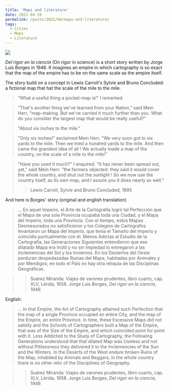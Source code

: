 ```yaml
---
title: 'Maps and literature'
date: 2021-04-19
permalink: /posts/2021/04/maps-and-literature/
tags:
  - Cities
  - Maps
  - Literature
---
```


![]({{site.imgsurl}}blank_map.png)

*Del rigor en la ciencia* (On rigor in science) is a short story written by Jorge Luis Borges in 1946. It imagines an empire in which cartography is so exact that the map of the empire has to be on the same scale as the empire itself.

The story build on a concept in Lewis Carroll's Sylvie and Bruno Concluded: a fictional map that hat the scale of the mile to the mile.

> "What a useful thing a pocket-map is!" I remarked.

> "That's another thing we've learned from your Nation," said Mein Herr, "map-making. But we've carried it much further than you. What do you consider the largest map that would be really useful?"

> "About six inches to the mile."

> "Only six inches!" exclaimed Mein Herr. "We very soon got to six yards to the mile. Then we tried a hundred yards to the mile. And then came the grandest idea of all ! We actually made a map of the country, on the scale of a mile to the mile!"

> "Have you used it much?" I enquired.
> "It has never been spread out, yet," said Mein Herr: "the farmers objected: they said it would cover the whole country, and shut out the sunlight ! So we now use the country itself, as its own map, and I assure you it does nearly as well."
> > Lewis Carroll, Sylvie and Bruno Concluded, 1895

And here is Borges' story (original and english translation)

>  ... En aquel Imperio, el Arte de la Cartografía logró tal Perfección que el Mapa de una sola Provincia ocupaba toda una Ciudad, y el Mapa del Imperio, toda una Provincia. Con el tiempo, estos Mapas Desmesurados no satisficieron y los Colegios de Cartógrafos levantaron un Mapa del Imperio, que tenía el Tamaño del Imperio y coincidía puntualmente con él. Menos Adictas al Estudio de la Cartografía, las Generaciones Siguientes entendieron que ese dilatado Mapa era Inútil y no sin Impiedad lo entregaron a las Inclemencias del Sol y los Inviernos. En los Desiertos del Oeste perduran despedazadas Ruinas del Mapa, habitadas por Animales y por Mendigos; en todo el País no hay otra reliquia de las Disciplinas Geográficas.

>>  Suárez Miranda: Viajes de varones prudentes, libro cuarto, cap. XLV, Lérida, 1658.
>> Jorge Luis Borges, *Del rigor en la ciencia*, 1946

English:

> ... In that Empire, the Art of Cartography attained such Perfection that the map of a single Province occupied an entire City, and the map of the Empire, an entire Province. In time, these Excessive Maps did not satisfy and the Schools of Cartographers built a Map of the Empire, that was of the Size of the Empire, and which coincided point for point with it. Less Addicted to the Study of Cartography, the Following Generations understood that that dilated Map was Useless and not without Pitilessness they delivered it to the Inclemencies of the Sun and the Winters. In the Deserts of the West endure broken Ruins of the Map, inhabited by Animals and Beggars; in the whole country there is no other relic of the Disciplines of Geography.

>>  Suárez Miranda: Viajes de varones prudentes, libro cuarto, cap. XLV, Lérida, 1658.
>> Jorge Luis Borges, *Del rigor en la ciencia*, 1946
